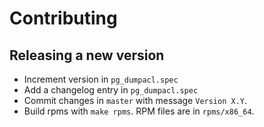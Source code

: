 # Contributing

## Releasing a new version

- Increment version in `pg_dumpacl.spec`
- Add a changelog entry in `pg_dumpacl.spec`
- Commit changes in `master` with message `Version X.Y`.
- Build rpms with `make rpms`. RPM files are in `rpms/x86_64`.
